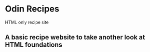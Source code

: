 # Odin Recipes
HTML only recipe site
## A basic recipe website to take another look at HTML foundations
